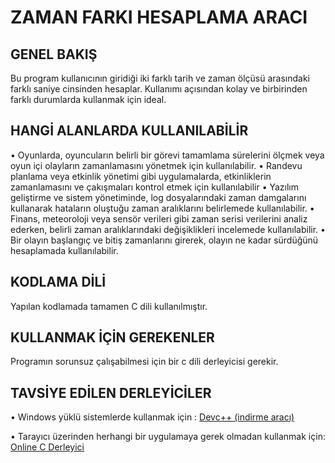 # ZAMAN FARKI HESAPLAMA ARACI

## GENEL BAKIŞ
Bu program kullanıcının giridiği iki farklı tarih ve zaman ölçüsü arasındaki farklı saniye cinsinden hesaplar. Kullanımı açısından kolay ve birbirinden farklı durumlarda kullanmak için ideal. 

## HANGİ ALANLARDA KULLANILABİLİR
• Oyunlarda, oyuncuların belirli bir görevi tamamlama sürelerini ölçmek veya oyun içi olayların zamanlamasını yönetmek için kullanılabilir. 
• Randevu planlama veya etkinlik yönetimi gibi uygulamalarda, etkinliklerin zamanlamasını ve çakışmaları kontrol etmek için kullanılabilir
• Yazılım geliştirme ve sistem yönetiminde, log dosyalarındaki zaman damgalarını kullanarak hataların oluştuğu zaman aralıklarını belirlemede kullanılabilir.
• Finans, meteoroloji veya sensör verileri gibi zaman serisi verilerini analiz ederken, belirli zaman aralıklarındaki değişiklikleri incelemede kullanılabilir.
• Bir olayın başlangıç ve bitiş zamanlarını girerek, olayın ne kadar sürdüğünü hesaplamada kullanılabilir.

## KODLAMA DİLİ
Yapılan kodlamada tamamen C dili kullanılmıştır.

## KULLANMAK İÇİN GEREKENLER
Programın sorunsuz çalışabilmesi için bir c dili derleyicisi gerekir.

## TAVSİYE EDİLEN DERLEYİCİLER
• Windows yüklü sistemlerde kullanmak için : [Devc++ (indirme aracı)](https://sourceforge.net/projects/dev-cpp/files/Binaries/Dev-C%2B%2B%204.9.9.2/devcpp-4.9.9.2_setup.exe/download)


• Tarayıcı üzerinden herhangi bir uygulamaya gerek olmadan kullanmak için: [Online C Derleyici](https://www.onlinegdb.com/online_c_compiler)
